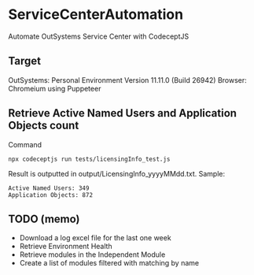 # ServiceCenterAutomation
Automate OutSystems Service Center with CodeceptJS

## Target
OutSystems: Personal Environment Version 11.11.0 (Build 26942)
Browser: Chromeium using Puppeteer

## Retrieve Active Named Users and Application Objects count
Command
```
npx codeceptjs run tests/licensingInfo_test.js
```

Result is outputted in output/LicensingInfo_yyyyMMdd.txt.
Sample:
```
Active Named Users: 349
Application Objects: 872
```

## TODO (memo)
- Download a log excel file for the last one week
- Retrieve Environment Health
- Retrieve modules in the Independent Module
- Create a list of modules filtered with matching by name
